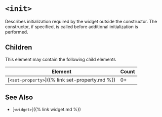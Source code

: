 # `<init>`
Describes initialization required by the widget outside the constructor.
The constructor, if specified, is called before additional initialization is
performed.

## Children
This element may contain the following child elements

| Element                                        | Count |
|------------------------------------------------|-------|
| [`<set-property>`]({% link set-property.md %}) | 0+    |

## See Also
- [`<widget>`]({% link widget.md %})

